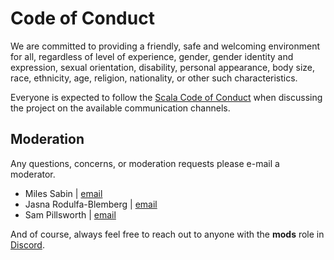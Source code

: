 # Code of Conduct

We are committed to providing a friendly, safe and welcoming environment for all, regardless of level of experience,
gender, gender identity and expression, sexual orientation, disability, personal appearance, body size, race,
ethnicity, age, religion, nationality, or other such characteristics.

Everyone is expected to follow the [Scala Code of Conduct](https://www.scala-lang.org/conduct/) when discussing the
project on the available communication channels.

## Moderation

Any questions, concerns, or moderation requests please e-mail a moderator.

- Miles Sabin | [email](mailto:miles@milessabin.com)
- Jasna Rodulfa-Blemberg | [email](mailto:jasna.robl@gmail.com)
- Sam Pillsworth | [email](mailto:sam@blerf.ca)

And of course, always feel free to reach out to anyone with the **mods** role in [Discord](https://discord.gg/QNnHKHq5Ts).
